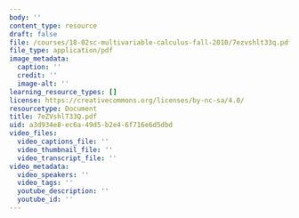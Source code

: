 ```yaml
---
body: ''
content_type: resource
draft: false
file: /courses/18-02sc-multivariable-calculus-fall-2010/7ezvshlt33q.pdf
file_type: application/pdf
image_metadata:
  caption: ''
  credit: ''
  image-alt: ''
learning_resource_types: []
license: https://creativecommons.org/licenses/by-nc-sa/4.0/
resourcetype: Document
title: 7eZVshlT33Q.pdf
uid: a3d934e8-ec6a-49d5-b2e4-6f716e6d5dbd
video_files:
  video_captions_file: ''
  video_thumbnail_file: ''
  video_transcript_file: ''
video_metadata:
  video_speakers: ''
  video_tags: ''
  youtube_description: ''
  youtube_id: ''
---
```

